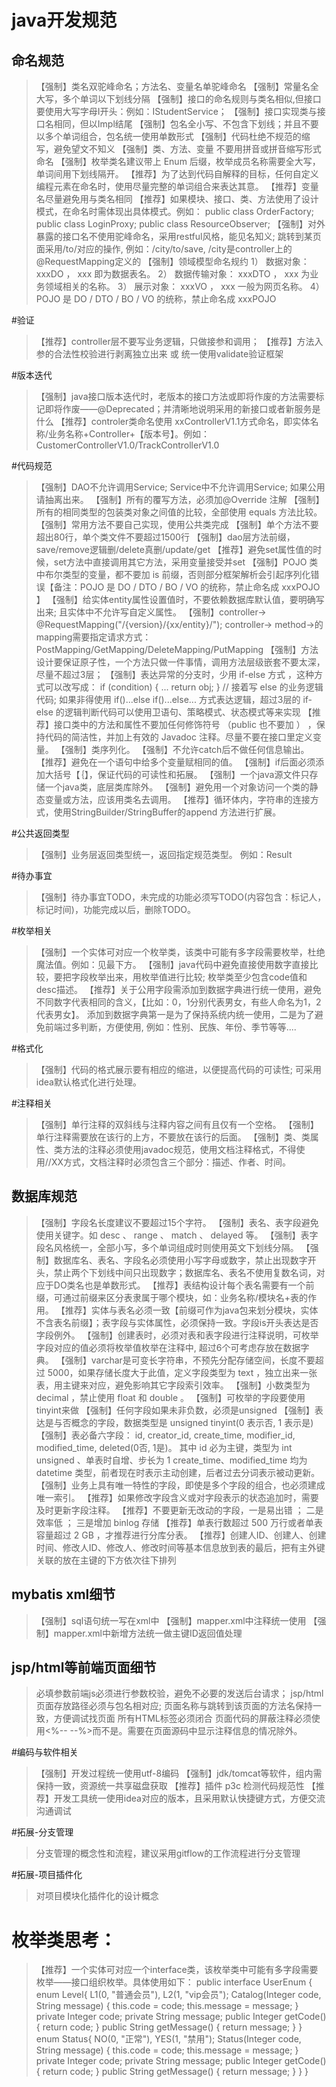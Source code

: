 # java开发规范
## 命名规范
> 【强制】类名双驼峰命名；方法名、变量名单驼峰命名 
> 【强制】常量名全大写，多个单词以下划线分隔
> 【强制】接口的命名规则与类名相似,但接口要使用大写字母I开头：例如：IStudentService；
> 【强制】接口实现类与接口名相同，但以Impl结尾
> 【强制】包名全小写、不包含下划线；并且不要以多个单词组合，包名统一使用单数形式
> 【强制】代码杜绝不规范的缩写，避免望文不知义
> 【强制】类、方法、变量 不要用拼音或拼音缩写形式命名
> 【强制】枚举类名建议带上 Enum 后缀，枚举成员名称需要全大写，单词间用下划线隔开。
> 【推荐】为了达到代码自解释的目标，任何自定义编程元素在命名时，使用尽量完整的单词组合来表达其意。
> 【推荐】变量名尽量避免用与类名相同
> 【推荐】如果模块、接口、类、方法使用了设计模式，在命名时需体现出具体模式。例如： public class OrderFactory; public class LoginProxy; public class ResourceObserver;
> 【强制】对外暴露的接口名不使用驼峰命名，采用restful风格，能见名知义; 跳转到某页面采用/to/对应的操作, 例如：/city/to/save, /city是controller上的@RequestMapping定义的
> 【强制】领域模型命名规约
   1） 数据对象： xxxDO ， xxx 即为数据表名。
   2） 数据传输对象： xxxDTO ， xxx 为业务领域相关的名称。
   3） 展示对象： xxxVO ， xxx 一般为网页名称。
   4） POJO 是 DO / DTO / BO / VO 的统称，禁止命名成 xxxPOJO 

#验证
> 【推荐】controller层不要写业务逻辑，只做接参和调用；
> 【推荐】方法入参的合法性校验进行剥离独立出来 或 统一使用validate验证框架

#版本迭代
> 【强制】java接口版本迭代时，老版本的接口方法或即将作废的方法需要标记即将作废——@Deprecated；并清晰地说明采用的新接口或者新服务是什么
> 【推荐】controler类命名使用 xxControllerV1.1方式命名，即实体名称/业务名称+Controller+【版本号】。例如：CustomerControllerV1.0/TrackControllerV1.0

#代码规范
> 【强制】DAO不允许调用Service; Service中不允许调用Service; 如果公用请抽离出来。
> 【强制】所有的覆写方法，必须加@Override 注解
> 【强制】所有的相同类型的包装类对象之间值的比较，全部使用 equals 方法比较。
> 【强制】常用方法不要自己实现，使用公共类完成
> 【强制】单个方法不要超出80行，单个类文件不要超过1500行
> 【强制】dao层方法前缀，save/remove逻辑删/delete真删/update/get
> 【推荐】避免set属性值的时候，set方法中直接调用其它方法，采用变量接受并set
> 【强制】POJO 类中布尔类型的变量，都不要加 is 前缀，否则部分框架解析会引起序列化错误【备注：POJO 是 DO / DTO / BO / VO 的统称，禁止命名成 xxxPOJO 】
> 【强制】给实体entity属性设置值时，不要依赖数据库默认值，要明确写出来; 且实体中不允许写自定义属性。
> 【强制】controller-> @RequestMapping("/{version}/{xx/entity}/");  controller-> method->的mapping需要指定请求方式：PostMapping/GetMapping/DeleteMapping/PutMapping
> 【强制】方法设计要保证原子性，一个方法只做一件事情，调用方法层级嵌套不要太深，尽量不超过3层；
> 【强制】表达异常的分支时，少用 if-else 方式 ，这种方式可以改写成：
    if (condition) {
        ...
        return obj;
    }
    // 接着写 else 的业务逻辑代码; 如果非得使用 if()...else if()...else... 方式表达逻辑，超过3层的 if-else 的逻辑判断代码可以使用卫语句、策略模式、状态模式等来实现
> 【推荐】接口类中的方法和属性不要加任何修饰符号 （public 也不要加 ） ，保持代码的简洁性，并加上有效的 Javadoc 注释。尽量不要在接口里定义变量。
> 【强制】类序列化。
> 【强制】不允许catch后不做任何信息输出。
> 【推荐】避免在一个语句中给多个变量赋相同的值。
> 【强制】if后面必须添加大括号【｛】，保证代码的可读性和拓展。
> 【强制】一个java源文件只存储一个java类，底层类库除外。
> 【强制】避免用一个对象访问一个类的静态变量或方法，应该用类名去调用。
> 【推荐】循环体内，字符串的连接方式，使用StringBuilder/StringBuffer的append 方法进行扩展。

#公共返回类型
> 【强制】业务层返回类型统一，返回指定规范类型。 例如：Result<T>

#待办事宜
> 【强制】待办事宜TODO，未完成的功能必须写TODO(内容包含：标记人，标记时间)，功能完成以后，删除TODO。

#枚举相关
> 【强制】一个实体可对应一个枚举类，该类中可能有多字段需要枚举，杜绝魔法值。例如：见最下方。
> 【强制】java代码中避免直接使用数字直接比较，要把字段枚举出来，用枚举值进行比较; 枚举类至少包含code值和desc描述。
> 【推荐】关于公用字段需添加到数据字典进行统一使用，避免不同数字代表相同的含义，【比如：0，1分别代表男女，有些人命名为1，2代表男女】。
         添加到数据字典第一是为了保持系统内统一使用，二是为了避免前端过多判断，方便使用, 例如：性别、民族、年份、季节等等....

#格式化
> 【强制】代码的格式展示要有相应的缩进，以便提高代码的可读性; 可采用idea默认格式化进行处理。

#注释相关
> 【强制】单行注释的双斜线与注释内容之间有且仅有一个空格。
> 【强制】单行注释需要放在该行的上方，不要放在该行的后面。
> 【强制】类、类属性、类方法的注释必须使用javadoc规范，使用文档注释格式，不得使用//XX方式，文档注释时必须包含三个部分：描述、作者、时间。

## 数据库规范
> 【强制】字段名长度建议不要超过15个字符。
> 【强制】表名、表字段避免使用关键字。如 desc 、 range 、 match 、 delayed 等。
> 【强制】表字段名风格统一，全部小写，多个单词组成时则使用英文下划线分隔。
> 【强制】数据库名、表名、字段名必须使用小写字母或数字，禁止出现数字开头，禁止两个下划线中间只出现数字；数据库名、表名不使用复数名词，对应于DO类名也是单数形式。
> 【推荐】表结构设计每个表名需要有一个前缀，可通过前缀来区分表隶属于哪个模块，如：业务名称/模块名+表的作用。
> 【推荐】实体与表名必须一致【前缀可作为java包来划分模块，实体不含表名前缀】；表字段与实体属性，必须保持一致。字段is开头表达是否字段例外。
> 【强制】创建表时，必须对表和表字段进行注释说明，可枚举字段对应的值必须将枚举值枚举在注释中, 超过6个可考虑存放在数据字典。
> 【强制】varchar是可变长字符串，不预先分配存储空间，长度不要超过 5000，如果存储长度大于此值，定义字段类型为 text ，独立出来一张表，用主键来对应，避免影响其它字段索引效率。
> 【强制】小数类型为 decimal ，禁止使用 float 和 double 。
> 【强制】可枚举的字段要使用tinyint来做
> 【强制】任何字段如果未非负数，必须是unsigned
> 【强制】表达是与否概念的字段，数据类型是 unsigned tinyint(0 表示否, 1 表示是)
> 【强制】表必备六字段： id, creator_id, create_time, modifier_id, modified_time, deleted(0否, 1是)。
         其中 id 必为主键，类型为 int unsigned 、单表时自增、步长为 1
         create_time、modified_time 均为 datetime 类型，前者现在时表示主动创建，后者过去分词表示被动更新。
> 【强制】业务上具有唯一特性的字段，即使是多个字段的组合，也必须建成唯一索引。
> 【推荐】如果修改字段含义或对字段表示的状态追加时，需要及时更新字段注释。
> 【推荐】不要更新无改动的字段，一是易出错 ； 二是效率低 ； 三是增加 binlog 存储
> 【推荐】单表行数超过 500 万行或者单表容量超过 2 GB ，才推荐进行分库分表。
> 【推荐】创建人ID、创建人、创建时间、修改人ID、修改人、修改时间等基本信息放到表的最后，把有主外键关联的放在主键的下方依次往下排列

## mybatis xml细节
> 【强制】sql语句统一写在xml中
> 【强制】mapper.xml中注释统一使用<!-- -->
> 【强制】mapper.xml中新增方法统一做主键ID返回值处理

## jsp/html等前端页面细节
> 必填参数前端js必须进行参数校验，避免不必要的发送后台请求；
> jsp/html页面存放路径必须与包名相对应; 页面名称与跳转到该页面的方法名保持一致，方便调试找页面
> 所有HTML标签必须闭合
> 页面代码的屏蔽注释必须使用<%-- --%>而不是<!-- -->。需要在页面源码中显示注释信息的情况除外。

#编码与软件相关
> 【强制】开发过程统一使用utf-8编码
> 【强制】jdk/tomcat等软件，组内需保持一致，资源统一共享磁盘获取
> 【推荐】插件 p3c 检测代码规范性
> 【推荐】开发工具统一使用idea对应的版本，且采用默认快捷键方式，方便交流沟通调试

#拓展-分支管理
> 分支管理的概念性和流程，建议采用gitflow的工作流程进行分支管理

#拓展-项目插件化
> 对项目模块化插件化的设计概念

# 枚举类思考：
> 【推荐】一个实体可对应一个interface类，该枚举类中可能有多字段需要枚举——接口组织枚举。具体使用如下：
public interface UserEnum {
    enum Level{
        L1(0, "普通会员"),
        L2(1, "vip会员");
        Catalog(Integer code, String message) {
            this.code = code;
            this.message = message;
        }
        private Integer code;
        private String message;
        public Integer getCode() {
            return code;
        }
        public String getMessage() {
            return message;
        }
    }
    enum Status{
        NO(0, "正常"),
        YES(1, "禁用");
        Status(Integer code, String message) {
            this.code = code;
            this.message = message;
        }
        private Integer code;
        private String message;
        public Integer getCode() {
            return code;
        }
        public String getMessage() {
            return message;
        }
    }
}
